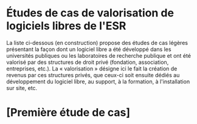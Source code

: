 # Études de cas de valorisation de logiciels libres de l'ESR

La liste ci-dessous (en construction) propose des études de cas
légères présentant la façon dont un logiciel libre a été développé
dans les universités publiques ou les laboratoires de recherche
publique et ont été valorisé par des structures de droit privé
(fondation, association, entreprises, etc.).  La « valorisation »
désigne ici le fait la création de revenus par ces structures privés,
que ceux-ci soit ensuite dédiés au développement du logiciel libre, au
support, à la formation, à l'installation sur site, etc.

# [Première étude de cas]


